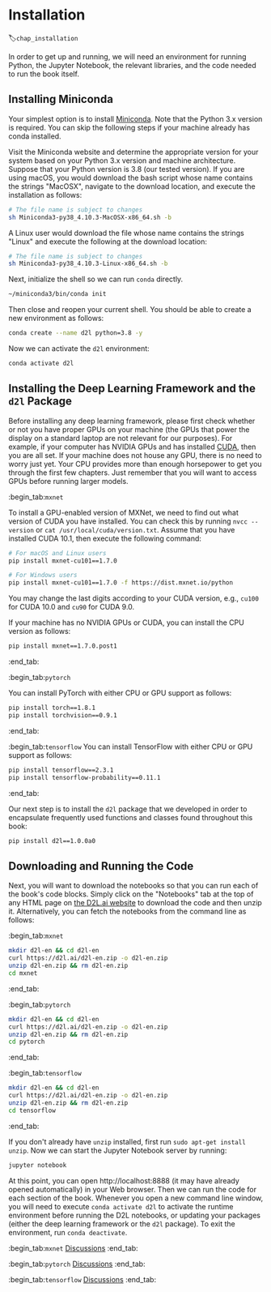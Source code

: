 # Installation
:label:`chap_installation`

In order to get up and running,
we will need an environment for running Python,
the Jupyter Notebook, the relevant libraries,
and the code needed to run the book itself.

## Installing Miniconda

Your simplest option is to install
[Miniconda](https://conda.io/en/latest/miniconda.html).
Note that the Python 3.x version is required.
You can skip the following steps
if your machine already has conda installed.

Visit the Miniconda website and determine
the appropriate version for your system
based on your Python 3.x version and machine architecture.
Suppose that your Python version is 3.8
(our tested version).
If you are using macOS,
you would download the bash script
whose name contains the strings "MacOSX",
navigate to the download location,
and execute the installation as follows:

```bash
# The file name is subject to changes
sh Miniconda3-py38_4.10.3-MacOSX-x86_64.sh -b
```


A Linux user
would download the file
whose name contains the strings "Linux"
and execute the following at the download location:

```bash
# The file name is subject to changes
sh Miniconda3-py38_4.10.3-Linux-x86_64.sh -b
```


Next, initialize the shell so we can run `conda` directly.

```bash
~/miniconda3/bin/conda init
```


Then close and reopen your current shell.
You should be able to create
a new environment as follows:

```bash
conda create --name d2l python=3.8 -y
```


Now we can activate the `d2l` environment:

```bash
conda activate d2l
```


## Installing the Deep Learning Framework and the `d2l` Package

Before installing any deep learning framework,
please first check whether or not
you have proper GPUs on your machine
(the GPUs that power the display
on a standard laptop are not relevant for our purposes).
For example,
if your computer has NVIDIA GPUs and has installed [CUDA](https://developer.nvidia.com/cuda-downloads),
then you are all set.
If your machine does not house any GPU,
there is no need to worry just yet.
Your CPU provides more than enough horsepower
to get you through the first few chapters.
Just remember that you will want to access GPUs
before running larger models.


:begin_tab:`mxnet`

To install a GPU-enabled version of MXNet,
we need to find out what version of CUDA you have installed.
You can check this by running `nvcc --version`
or `cat /usr/local/cuda/version.txt`.
Assume that you have installed CUDA 10.1,
then execute the following command:

```bash
# For macOS and Linux users
pip install mxnet-cu101==1.7.0

# For Windows users
pip install mxnet-cu101==1.7.0 -f https://dist.mxnet.io/python
```


You may change the last digits according to your CUDA version, e.g., `cu100` for
CUDA 10.0 and `cu90` for CUDA 9.0.


If your machine has no NVIDIA GPUs
or CUDA,
you can install the CPU version
as follows:

```bash
pip install mxnet==1.7.0.post1
```


:end_tab:


:begin_tab:`pytorch`

You can install PyTorch with either CPU or GPU support as follows:

```bash
pip install torch==1.8.1
pip install torchvision==0.9.1
```


:end_tab:

:begin_tab:`tensorflow`
You can install TensorFlow with either CPU or GPU support as follows:

```bash
pip install tensorflow==2.3.1
pip install tensorflow-probability==0.11.1
```


:end_tab:


Our next step is to install
the `d2l` package that we developed
in order to encapsulate
frequently used functions and classes
found throughout this book:

```bash
pip install d2l==1.0.0a0
```


## Downloading and Running the Code

Next, you will want to download the notebooks
so that you can run each of the book's code blocks.
Simply click on the "Notebooks" tab at the top
of any HTML page on [the D2L.ai website](https://d2l.ai/)
to download the code and then unzip it.
Alternatively, you can fetch the notebooks
from the command line as follows:

:begin_tab:`mxnet`

```bash
mkdir d2l-en && cd d2l-en
curl https://d2l.ai/d2l-en.zip -o d2l-en.zip
unzip d2l-en.zip && rm d2l-en.zip
cd mxnet
```


:end_tab:


:begin_tab:`pytorch`

```bash
mkdir d2l-en && cd d2l-en
curl https://d2l.ai/d2l-en.zip -o d2l-en.zip
unzip d2l-en.zip && rm d2l-en.zip
cd pytorch
```


:end_tab:

:begin_tab:`tensorflow`

```bash
mkdir d2l-en && cd d2l-en
curl https://d2l.ai/d2l-en.zip -o d2l-en.zip
unzip d2l-en.zip && rm d2l-en.zip
cd tensorflow
```


:end_tab:

If you don't already have `unzip` installed, first run `sudo apt-get install unzip`.
Now we can start the Jupyter Notebook server by running:

```bash
jupyter notebook
```


At this point, you can open http://localhost:8888
(it may have already opened automatically) in your Web browser.
Then we can run the code for each section of the book.
Whenever you open a new command line window,
you will need to execute `conda activate d2l`
to activate the runtime environment
before running the D2L notebooks,
or updating your packages
(either the deep learning framework
or the `d2l` package).
To exit the environment,
run `conda deactivate`.



:begin_tab:`mxnet`
[Discussions](https://discuss.d2l.ai/t/23)
:end_tab:

:begin_tab:`pytorch`
[Discussions](https://discuss.d2l.ai/t/24)
:end_tab:

:begin_tab:`tensorflow`
[Discussions](https://discuss.d2l.ai/t/436)
:end_tab:
